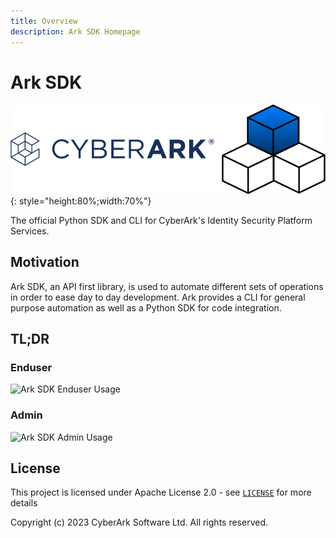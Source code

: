 ```yaml
---
title: Overview
description: Ark SDK Homepage
---
```


# Ark SDK

![Ark SDK Python](./media/sdk.png){: style="height:80%;width:70%"}

The official Python SDK and CLI for CyberArk's Identity Security Platform Services.

## Motivation
Ark SDK, an API first library, is used to automate different sets of operations in order to ease day to day development. Ark provides a CLI for general purpose automation as well as a Python SDK for code integration.


## TL;DR

### Enduser
![Ark SDK Enduser Usage](./media/ark_sdk_enduser_tldr.gif)

### Admin
![Ark SDK Admin Usage](./media/ark_sdk_admin_tldr.gif)


## License

This project is licensed under Apache License 2.0 - see [`LICENSE`](./license.md) for more details

Copyright (c) 2023 CyberArk Software Ltd. All rights reserved.
